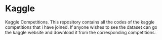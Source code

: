 # Kaggle
Kaggle Competitions.
This repository contains all the codes of the kaggle competitions that i have joined.
If anyone wishes to see the dataset can go the kaggle website and download it from the corresponding competitions.
